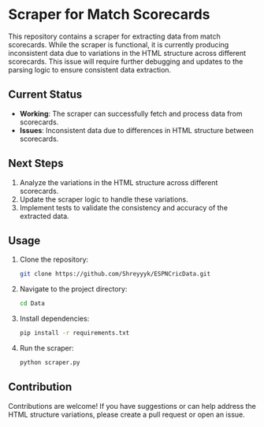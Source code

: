 # Scraper for Match Scorecards

This repository contains a scraper for extracting data from match scorecards. While the scraper is functional, it is currently producing inconsistent data due to variations in the HTML structure across different scorecards. This issue will require further debugging and updates to the parsing logic to ensure consistent data extraction.

## Current Status
- **Working**: The scraper can successfully fetch and process data from scorecards.
- **Issues**: Inconsistent data due to differences in HTML structure between scorecards.

## Next Steps
1. Analyze the variations in the HTML structure across different scorecards.
2. Update the scraper logic to handle these variations.
3. Implement tests to validate the consistency and accuracy of the extracted data.

## Usage
1. Clone the repository:
   ```bash
   git clone https://github.com/Shreyyyk/ESPNCricData.git
   ```
2. Navigate to the project directory:
   ```bash
   cd Data
   ```
3. Install dependencies:
   ```bash
   pip install -r requirements.txt
   ```
4. Run the scraper:
   ```bash
   python scraper.py
   ```

## Contribution
Contributions are welcome! If you have suggestions or can help address the HTML structure variations, please create a pull request or open an issue.


